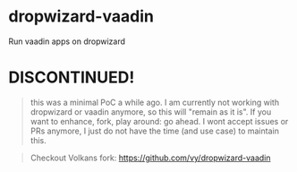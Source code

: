 dropwizard-vaadin
=================

Run vaadin apps on dropwizard

# DISCONTINUED!

> this was a minimal PoC a while ago. I am currently not working with dropwizard or vaadin anymore, so this will "remain as it is". If you want to enhance, fork, play around: go ahead. I wont accept issues or PRs anymore, I just do not have the time (and use case) to maintain this.

> Checkout Volkans fork: https://github.com/vy/dropwizard-vaadin
